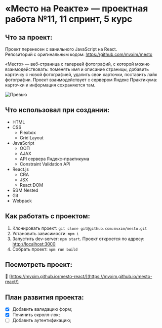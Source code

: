 # «Место на Реакте» — проектная работа №11, 11 спринт, 5 курс

## Что за проект:
Проект перенесен с ванильного JavaScript на React.\
Репозиторий с оригинальным кодом: https://github.com/mvxim/mesto

«Место» — веб-страница с галереей фотографий, с которой можно взаимодействовать:
поменять имя и описание страницы, добавить карточку с новой фотографией, удалить свои карточки, поставить лайк
фотографии. Проект взаимодействует с сервером Яндекс Практикума: карточки и информация сохраняются там.

![Превью](./mesto-react-preview.gif)

## Что использовал при создании:

* HTML
* CSS
    * Flexbox
    * Grid Layout
* JavaScript
    * ООП
    * AJAX
    * API сервера Яндекс-практикума
    * Constraint Validation API
* React.js
  * CRA
  * JSX
  * React DOM
* БЭМ Nested
* Git
* Webpack

## Как работать с проектом:

1. Клонировать проект:
   `git clone git@github.com:mvxim/mesto.git`
2. Установить зависимости:
   `npm i`
3. Запустить dev-server:
   `npm start`. Проект откроется по адресу: [http://localhost:3000](http://localhost:3000)
4. Собрать проект:
   `npm run build`

## Посмотреть проект:
🔗 [https://mvxim.github.io/mesto-react/](https://mvxim.github.io/mesto-react/)

## План развития проекта:
- [X] Добавить валидацию форм;
- [X] Починить скролл-лок;
- [ ] Добавить аутентификацию;
